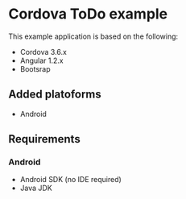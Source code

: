 <h1>Cordova ToDo example</h1>

<p>
  This example application is based on the following:
  <ul>
    <li>Cordova 3.6.x</li>
    <li>Angular 1.2.x</li>
    <li>Bootsrap</li>
  </ul>
</p>

<h2>Added platoforms</h2>
<p>
  <ul>
    <li>Android</li>
  </ul>
</p>

<h2>Requirements</h2>

<h3>Android</h3>
<p>
  <ul>
    <li>Android SDK (no IDE required)</li>
    <li>Java JDK</li>
  </ul>
</p>
